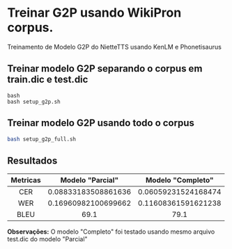 # Treinar G2P usando WikiPron corpus.

Treinamento de Modelo G2P do NietteTTS usando KenLM e Phonetisaurus

## Treinar modelo G2P separando o corpus em train.dic e test.dic

```
bash
bash setup_g2p.sh
```

## Treinar modelo G2P usando todo o corpus

```bash
bash setup_g2p_full.sh
```

## Resultados

| Metricas | Modelo "Parcial" | Modelo "Completo" |
|:------------------:|:------------------:|:------------------:|
| CER 	   | 0.08833183508861636 | 0.06059231524168474 |
| WER     | 0.16960982100699662 | 0.11608361591621238 |
| BLEU	   | 69.1 | 79.1 |

**Observações:** O modelo "Completo" foi testado usando mesmo arquivo test.dic do modelo "Parcial"
